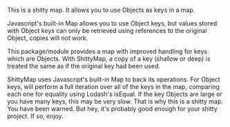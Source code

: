 This is a shitty map. It allows you to use Objects as keys in a map. 

Javascript's built-in Map allows you to use Object keys, but values stored with Object keys can only be retrieved using references to the original Object, copies will not work. 

This package/module provides a map with improved handling for keys which are Objects. With ShittyMap, a copy of a key (shallow or deep) is treated the same as if the original key had been used. 

ShittyMap uses Javascript's built-in Map to back its operations. For Object keys, will perform a full iteration over all of the keys in the map, comparing each one for equality using Lodash's isEqual. If the key Objects are large or you have many keys, this may be very slow. That is why this is a shitty map. You have been warned. But hey, it's probably good enough for your shitty project. If so, enjoy. 
